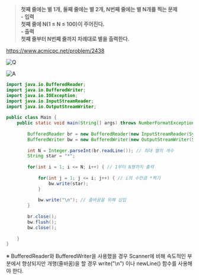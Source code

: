 > **첫째 줄에는 별 1개, 둘째 줄에는 별 2개, N번째 줄에는 별 N개를 찍는 문제<br>- 입력<br>첫째 줄에 N(1 ≤ N ≤ 100)이 주어진다.<br>- 출력<br>첫째 줄부터 N번째 줄까지 차례대로 별을 출력한다.** <br>

https://www.acmicpc.net/problem/2438

![Q](https://img1.daumcdn.net/thumb/R1280x0/?scode=mtistory2&fname=https%3A%2F%2Fblog.kakaocdn.net%2Fdn%2FbsheKF%2FbtrAgg0X81e%2FotTCr9R9i5JSjl91OlGVb0%2Fimg.png "Q")

![A](https://img1.daumcdn.net/thumb/R1280x0/?scode=mtistory2&fname=https%3A%2F%2Fblog.kakaocdn.net%2Fdn%2FWa4K7%2FbtrAgoM7ucl%2FtRilQdJwX77lPd6mrqTUOK%2Fimg.png "A")

```java
import java.io.BufferedReader;
import java.io.BufferedWriter;
import java.io.IOException;
import java.io.InputStreamReader;
import java.io.OutputStreamWriter;
 
public class Main {
    public static void main(String[] args) throws NumberFormatException, IOException { /* 접근제어자 public. 반환값이 없도록 main 함수를 선언한다. */
        
        BufferedReader br = new BufferedReader(new InputStreamReader(System.in));
        BufferedWriter bw = new BufferedWriter(new OutputStreamWriter(System.out));
        
        int N = Integer.parseInt(br.readLine()); // 최대 별의 개수
        String star = "*";
        
        for(int i = 1; i <= N; i++) { // 1부터 N행까지 출력
            
            for(int j = 1; j <= i; j++) { // i의 수만큼 *찍기
                bw.write(star);
            }
            
            bw.write("\n"); // 줄바꿈을 위해 삽입
        }
        
        br.close();
        bw.flush();
        bw.close();
        
    }
}

```

※ BufferedReader와 BufferedWriter을 사용했을 경우 Scanner에 비해 속도적인 부분에서 향상되지만 개행(줄바꿈)을 할 경우 write("\n") 이나 newLine() 함수를 사용해야 한다.
